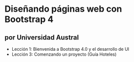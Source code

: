 # Diseñando páginas web con Bootstrap 4

## por Universidad Austral

- Lección 1: Bienvenida a Bootstrap 4.0 y el desarrollo de UI
- Lección 3: Comenzando un proyecto (Guía Hoteles)
